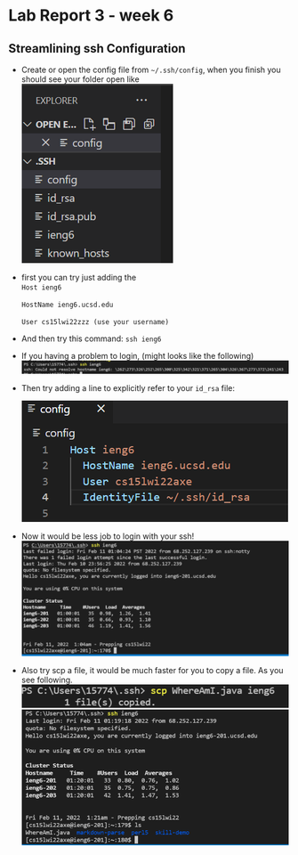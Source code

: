# Lab Report 3 - week 6

## Streamlining ssh Configuration

* Create or open the config file from `~/.ssh/config`, when you finish you should see your folder open like
![image](3LR3.png)

* first you can try just adding the  
   `Host ieng6`
   
   `HostName ieng6.ucsd.edu`
   
   `User cs15lwi22zzz (use your username) `
* And then try this command:
  `ssh ieng6`
* If you having a problem to login, (might looks like the following)
![image](3LR1.png)
* Then try adding a line to explicitly refer to your `id_rsa` file: 
  
  ![image](3LR7.png)

* Now it would be less job to login with your ssh!
![image](3LR2.png)

* Also try scp a file, it would be much faster for you to copy a file. As you see following.
![image](3LR5.png)
![image](3LR4.png)
